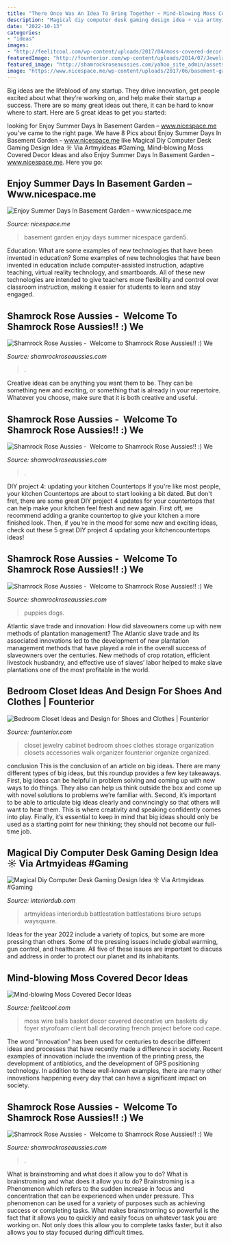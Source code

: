 ```yaml
---
title: "There Once Was An Idea To Bring Together ~ Mind-blowing Moss Covered Decor Ideas"
description: "Magical diy computer desk gaming design idea ☼ via artmyideas #gaming"
date: "2022-10-13"
categories:
- "ideas"
images:
- "http://feelitcool.com/wp-content/uploads/2017/04/moss-covered-decor-ideas1.jpg"
featuredImage: "http://founterior.com/wp-content/uploads/2014/07/Jewelry-cabinet-inside-a-bedroom-closet.jpg"
featured_image: "http://shamrockroseaussies.com/yahoo_site_admin/assets/images/DSC_0591.13110829_std.jpg"
image: "https://www.nicespace.me/wp-content/uploads/2017/06/basement-garden5.jpg"
---
```



Big ideas are the lifeblood of any startup. They drive innovation, get people excited about what they’re working on, and help make their startup a success. There are so many great ideas out there, it can be hard to know where to start. Here are 5 great ideas to get you started: 

	

		
looking for Enjoy Summer Days In Basement Garden – www.nicespace.me you've came to the right page. We have 8 Pics about Enjoy Summer Days In Basement Garden – www.nicespace.me like Magical Diy Computer Desk Gaming Design Idea ☼ Via Artmyideas #Gaming, Mind-blowing Moss Covered Decor Ideas and also Enjoy Summer Days In Basement Garden – www.nicespace.me. Here you go:
		
    
## Enjoy Summer Days In Basement Garden – Www.nicespace.me

<img loading=lazy src="https://www.nicespace.me/wp-content/uploads/2017/06/basement-garden5.jpg" onerror="this.onerror=null;this.src='https://tse4.mm.bing.net/th?id=OIP.PmDb1IsP81oN1biwlrcQKQAAAA&amp;pid=15.1';" alt="Enjoy Summer Days In Basement Garden – www.nicespace.me">

_Source: nicespace.me_

>basement garden enjoy days summer nicespace garden5. 

	

Education: What are some examples of new technologies that have been invented in education?
Some examples of new technologies that have been invented in education include computer-assisted instruction, adaptive teaching, virtual reality technology, and smartboards. All of these new technologies are intended to give teachers more flexibility and control over classroom instruction, making it easier for students to learn and stay engaged.

    
## Shamrock Rose Aussies - ﻿﻿﻿ Welcome To Shamrock Rose Aussies!! :) We

<img loading=lazy src="http://shamrockroseaussies.com/yahoo_site_admin/assets/images/DSC_0591.13110829_std.jpg" onerror="this.onerror=null;this.src='https://tse3.mm.bing.net/th?id=OIP.GSv0txSMh7XlJMhdFJEPMAHaF3&amp;pid=15.1';" alt="Shamrock Rose Aussies - ﻿﻿﻿ Welcome to Shamrock Rose Aussies!! :) We">

_Source: shamrockroseaussies.com_

>. 

	

Creative ideas can be anything you want them to be. They can be something new and exciting, or something that is already in your repertoire. Whatever you choose, make sure that it is both creative and useful.

    
## Shamrock Rose Aussies - ﻿﻿﻿ Welcome To Shamrock Rose Aussies!! :) We

<img loading=lazy src="http://shamrockroseaussies.com/yahoo_site_admin/assets/images/IMG_1549.21122503_std.JPG" onerror="this.onerror=null;this.src='https://tse3.mm.bing.net/th?id=OIP.gdGTQkNiLkwprw75bwM4eAHaER&amp;pid=15.1';" alt="Shamrock Rose Aussies - ﻿﻿﻿ Welcome to Shamrock Rose Aussies!! :) We">

_Source: shamrockroseaussies.com_

>. 

	

DIY project 4: updating your kitchen Countertops
If you're like most people, your kitchen Countertops are about to start looking a bit dated. But don't fret, there are some great DIY project 4 updates for your countertops that can help make your kitchen feel fresh and new again. First off, we recommend adding a granite countertop to give your kitchen a more finished look. Then, if you're in the mood for some new and exciting ideas, check out these 5 great DIY project 4 updating your kitchencountertops ideas!

    
## Shamrock Rose Aussies - ﻿﻿﻿ Welcome To Shamrock Rose Aussies!! :) We

<img loading=lazy src="http://shamrockroseaussies.com/yahoo_site_admin/assets/images/DSC_0235.41175350_std.JPG" onerror="this.onerror=null;this.src='https://tse3.mm.bing.net/th?id=OIP.jxU6ZtEj8NX8cZU62s4xMwHaE-&amp;pid=15.1';" alt="Shamrock Rose Aussies - ﻿﻿﻿ Welcome to Shamrock Rose Aussies!! :) We">

_Source: shamrockroseaussies.com_

>puppies dogs. 

	

Atlantic slave trade and innovation: How did slaveowners come up with new methods of plantation management?
The Atlantic slave trade and its associated innovations led to the development of new plantation management methods that have played a role in the overall success of slaveowners over the centuries. New methods of crop rotation, efficient livestock husbandry, and effective use of slaves’ labor helped to make slave plantations one of the most profitable in the world.

    
## Bedroom Closet Ideas And Design For Shoes And Clothes | Founterior

<img loading=lazy src="http://founterior.com/wp-content/uploads/2014/07/Jewelry-cabinet-inside-a-bedroom-closet.jpg" onerror="this.onerror=null;this.src='https://tse1.mm.bing.net/th?id=OIP.euMuctobPUogoZEAF8rohQHaLL&amp;pid=15.1';" alt="Bedroom Closet Ideas and Design for Shoes and Clothes | Founterior">

_Source: founterior.com_

>closet jewelry cabinet bedroom shoes clothes storage organization closets accessories walk organizer founterior organize organized. 

	

conclusion
This is the conclusion of an article on big ideas. 
There are many different types of big ideas, but this roundup provides a few key takeaways. First, big ideas can be helpful in problem solving and coming up with new ways to do things. They also can help us think outside the box and come up with novel solutions to problems we’re familiar with. 
 Second, it’s important to be able to articulate big ideas clearly and convincingly so that others will want to hear them. This is where creativity and speaking confidently comes into play. Finally, it’s essential to keep in mind that big ideas should only be used as a starting point for new thinking; they should not become our full-time job.

    
## Magical Diy Computer Desk Gaming Design Idea ☼ Via Artmyideas #Gaming

<img loading=lazy src="https://i0.wp.com/interiordub.com/wp-content/uploads/Magical-DIY-Computer-Desk-Gaming-Design-Idea-—-via-artmyideas-Gaming-room-setup-Playstation-room-xbox-room.jpg" onerror="this.onerror=null;this.src='https://tse3.mm.bing.net/th?id=OIP.7zDyb_vUwwiJwTpogHOCHQHaL6&amp;pid=15.1';" alt="Magical Diy Computer Desk Gaming Design Idea ☼ Via Artmyideas #Gaming">

_Source: interiordub.com_

>artmyideas interiordub battlestation battlestations biuro setups waysquare. 

	

Ideas for the year 2022 include a variety of topics, but some are more pressing than others. Some of the pressing issues include global warming, gun control, and healthcare. All five of these issues are important to discuss and address in order to protect our planet and its inhabitants.

    
## Mind-blowing Moss Covered Decor Ideas

<img loading=lazy src="http://feelitcool.com/wp-content/uploads/2017/04/moss-covered-decor-ideas1.jpg" onerror="this.onerror=null;this.src='https://tse1.mm.bing.net/th?id=OIP.WcyMB-vA4DYwW4ZjGEnGEwHaLH&amp;pid=15.1';" alt="Mind-blowing Moss Covered Decor Ideas">

_Source: feelitcool.com_

>moss wire balls basket decor covered decorative urn baskets diy foyer styrofoam client ball decorating french project before cod cape. 

	

The word "innovation" has been used for centuries to describe different ideas and processes that have recently made a difference in society. Recent examples of innovation include the invention of the printing press, the development of antibiotics, and the development of GPS positioning technology. In addition to these well-known examples, there are many other innovations happening every day that can have a significant impact on society.

    
## Shamrock Rose Aussies - ﻿﻿﻿ Welcome To Shamrock Rose Aussies!! :) We

<img loading=lazy src="http://shamrockroseaussies.com/yahoo_site_admin/assets/images/DSC_0147.83222412_std.JPG" onerror="this.onerror=null;this.src='https://tse2.mm.bing.net/th?id=OIP.COBNMtWg1s3l-nPXNGFJGgHaE9&amp;pid=15.1';" alt="Shamrock Rose Aussies - ﻿﻿﻿ Welcome to Shamrock Rose Aussies!! :) We">

_Source: shamrockroseaussies.com_

>. 

	

What is brainstroming and what does it allow you to do?
What is brainstroming and what does it allow you to do? Brainstroming is a Phenomenon which refers to the sudden increase in focus and concentration that can be experienced when under pressure. This phenomenon can be used for a variety of purposes such as achieving success or completing tasks. What makes brainstroming so powerful is the fact that it allows you to quickly and easily focus on whatever task you are working on. Not only does this allow you to complete tasks faster, but it also allows you to stay focused during difficult times.

